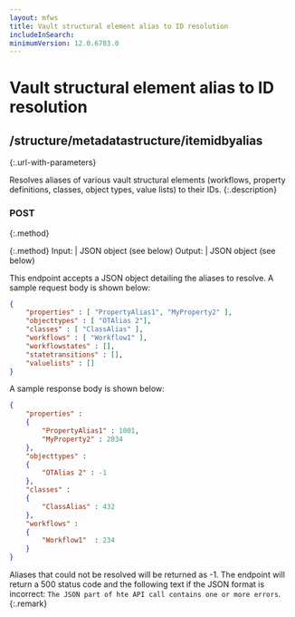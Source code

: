 ```yaml
---
layout: mfws
title: Vault structural element alias to ID resolution
includeInSearch: 
minimumVersion: 12.0.6783.0
---
```


# Vault structural element alias to ID resolution

## /structure/metadatastructure/itemidbyalias
{:.url-with-parameters}

Resolves aliases of various vault structural elements (workflows, property definitions, classes, object types, value lists) to their IDs.
{:.description}

### POST
{:.method}

{:.method}
Input: | JSON object (see below)
Output: | JSON object (see below)

This endpoint accepts a JSON object detailing the aliases to resolve.  A sample request body is shown below:

```json
{
	"properties" : [ "PropertyAlias1", "MyProperty2" ],
	"objecttypes" : [ "OTAlias 2"],
	"classes" : [ "ClassAlias" ],
	"workflows" : [ "Workflow1" ],
	"workflowstates" : [],
	"statetransitions" : [],
	"valuelists" : []
}
```

A sample response body is shown below:

```json
{
	"properties" : 
	{
		"PropertyAlias1" : 1001,
		"MyProperty2" : 2034
	},
	"objecttypes" :
	{
		"OTAlias 2" : -1
	},
	"classes" : 
	{
		"ClassAlias" : 432
	},
	"workflows" : 
	{
		"Workflow1"  : 234
	}
}
```

Aliases that could not be resolved will be returned as -1.  The endpoint will return a 500 status code and the following text if the JSON format is incorrect: `The JSON part of hte API call contains one or more errors`.
{:.remark}